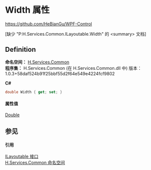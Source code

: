 # Width 属性
https://github.com/HeBianGu/WPF-Control

\[缺少 "P:H.Services.Common.ILayoutable.Width" 的 &lt;summary&gt; 文档\]



## Definition
**命名空间：** <a href="b9cdd84f-6623-a51a-f53b-465103ced202">H.Services.Common</a>  
**程序集：** H.Services.Common (在 H.Services.Common.dll 中) 版本：1.0.3+58daf524b91f25bbf55d2f64e549e4224fcf9802

**C#**
``` C#
double Width { get; set; }
```



#### 属性值
<a href="https://learn.microsoft.com/dotnet/api/system.double" target="_blank" rel="noopener noreferrer">Double</a>

## 参见


#### 引用
<a href="44511371-ac58-7abc-7312-9c2021f5d81e">ILayoutable 接口</a>  
<a href="b9cdd84f-6623-a51a-f53b-465103ced202">H.Services.Common 命名空间</a>  
